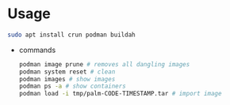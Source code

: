 # Usage

```bash
sudo apt install crun podman buildah
```

- commands

  ```bash
  podman image prune # removes all dangling images
  podman system reset # clean
  podman images # show images
  podman ps -a # show containers
  podman load -i tmp/palm-CODE-TIMESTAMP.tar # import image
  ```
